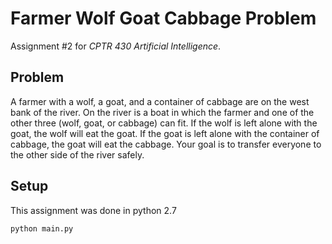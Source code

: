 # Farmer Wolf Goat Cabbage Problem

Assignment #2 for *CPTR 430 Artificial Intelligence*.

## Problem

A farmer with a wolf, a goat, and a container of cabbage are on the west bank of the river.
On the river is a boat in which the farmer and one of the other three (wolf, goat, or cabbage)
can fit. If the wolf is left alone with the goat, the wolf will eat the goat.
If the goat is left alone with the container of cabbage, the goat will eat the cabbage.
Your goal is to transfer everyone to the other side of the river safely.

## Setup

This assignment was done in python 2.7

```python
python main.py
```